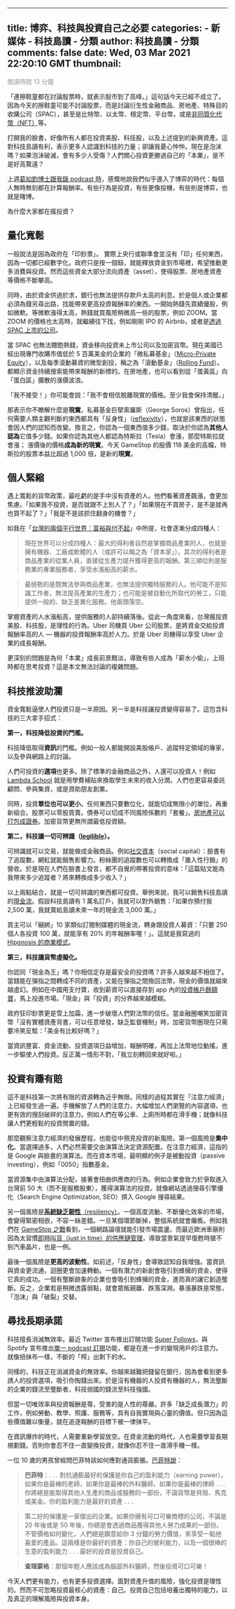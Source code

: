 
---
title: 博弈、科技與投資自己之必要
categories: 
    - 新媒体
    - 科技島讀 - 分類
author: 科技島讀 - 分類
comments: false
date: Wed, 03 Mar 2021 22:20:10 GMT
thumbnail: 
---

<div>   
<p style="text-align: left;"><span style="color: #999999;">閱讀時間 13 分鐘</span></p>
<p>「連擦鞋童都在討論股票時，就表示股市到了高峰。」這句話今天已經不成立了。因為今天的擦鞋童可能不討論股票，而是討論衍生性金融商品、房地產、特殊目的收購公司（SPAC），甚至是比特幣、以太幣、穩定幣、平台幣，或是<a href="https://daodu.tech/02-25-2021-nft-fever-raise-again-the-preciousness-of-exclusivity" data-wpel-link="internal">非同質化代幣（NFT）</a>等。</p>
<p>打開我的臉書，好像所有人都在投資美股、科技股，以及上述提到的新興資產。這對科技島讀有利，表示更多人認識到科技的力量；卻讓我憂心忡忡。現在是泡沫嗎？如果泡沫破滅，會有多少人受傷？人們關心投資更勝過自己的「本業」，是不是好高騖遠？</p>
<p>上週<a href="https://daodu.tech/03-01-2021-podcast-how-to-become-digital-arts-picasso-guest-daab-jo-chun-ko" data-wpel-link="internal">葛如鈞博士跟我錄 podcast 時</a>，感慨地說我們似乎進入了博弈的時代：每個人無時無刻都在計算報酬率。有些行為是投資，有些更像投機，有些則是博弈，也就是賭博。</p>
<p>為什麼大家都在瘋投資？</p>
<h2>量化寬鬆</h2>
<p>一般說法是因為政府在「印鈔票」。 實際上央行或聯準會並沒有「印」任何東西，因為一切都已經數字化。政府只是按一個鈕，就能釋放資金到市場裡，希望推動更多消費與投資。然而這些資金大部分流向資產（asset），使得股票、房地產資產等價格不斷攀高。</p>
<p>同時，由於資金供過於求，銀行也無法提供存款戶太高的利息。於是個人或企業都必須為錢另尋出路，找能帶來更高投資報酬率的東西。一開始熱錢先買績優股，例如微軟。等微軟漲得太高，熱錢就買風險稍微高一些的股票，例如 ZOOM。當 ZOOM 的價格也太高時，就繼續往下找，例如剛剛 IPO 的 Airbnb，或者是<a href="https://daodu.tech/09-23-2020-opendoor-go-public-through-spac-what-is-spac-opendoor-real-estate-end-to-end-platform" data-wpel-link="internal">透過 SPAC 上市的公司</a>。</p>
<p>當 SPAC 也無法餵飽熱錢，資金移向投資未上市公司以及加密貨幣。現在美國已經出現專門收購市值低於 5 百萬美金的企業的「微私募基金」（<a href="https://thegeneralist.substack.com/p/the-state-of-micro-private-equity" data-wpel-link="external" target="_blank" rel="external noopener noreferrer">Micro-Private Equity</a>），以及每季滾動募資的微型創投，稱之為「滾動基金」（<a href="https://medium.com/@rollingfund/rolling-fund-faq-what-is-a-rolling-fund-e7433263657" data-wpel-link="external" target="_blank" rel="external noopener noreferrer">Rolling Fund</a>）。都顯示資金持續搜索能帶來報酬的新標的。在房地產，也可以看到從「蛋黃區」向「蛋白區」擴散的漲價波浪。</p>
<p>「我不接受！」你可能會說：「我不會相信脫離現實的價格。至少我會保持清醒。」</p>
<p>那表示你不瞭解什麼是<b>現實</b>。私募基金巨擘索羅斯（George Soros）曾指出，任何需要人類主觀判斷的東西都具有「反身性」（<a href="https://daodu.tech/02-17-2021-tesla-buys-bitcoin-pump-and-dump-positive-feedback-loop-reflexivity" data-wpel-link="internal">reflexivity</a>），也就是該東西的狀態會因人們的認知而改變。換言之，你認為一個東西值多少錢，取決於你認為<b>其他人認為</b>它值多少錢。如果你認為其他人都認為特斯拉（Tesla）會漲，那麼特斯拉就會漲； 漲價後的價格<b>成為新的現實</b>。今天 GameStop 的股價 118 美金的高檔，特斯拉的股票本益比超過 1,000 倍，是新的<b>現實</b>。</p>
<h2>個人緊縮</h2>
<p>遇上寬鬆的貨幣政策，最吃虧的是手中沒有資產的人。他們看著資產飆漲，會更加焦慮。「如果我不投資，是否就跟不上別人了？」「如果現在不買房子，是不是就再也買不起了？」「我是不是該抓住翻身的機會？」</p>
<p>如我在「<a href="https://daodu.tech/01-09-2020-taiwan-two-parallel-world-too-prosperous-to-afford" data-wpel-link="internal">台灣的兩個平行世界：富裕與付不起</a>」中所提，社會逐漸分成四種人：</p>
<blockquote><p>現在世界可以分成四種人：最大的得利者自然是掌握商品產業的人，也就是擁有機器、工廠或軟體的人（或許可以稱之為「資本家」）。其次的得利者是商品產業的從業人員，直接從生產力提升獲得更高的報酬。第三順位則是服務業的專業服務者，享受水漲船高的薪水。</p></blockquote>
<blockquote><p>最弱勢的是既無法參與商品產業，也無法提供獨特服務的人。他可能不是知識工作者，無法提高產業的生產力；也可能是被自動化所取代的勞工，只能提供一般的、缺乏差異化服務。他兩頭落空。</p></blockquote>
<p>掌握資產的人水漲船高，提供服務的人卻持續落後。從此一角度來看，台灣瘋投資美股、科技股，是理性的行為。Uber 司機買 Uber 公司股票，是將資金交給投資報酬率高的人 — 機器的投資報酬率高於人力。於是 Uber 司機得以享受 Uber 企業的成長報酬。</p>
<p>更深刻的問題是為何「本業」成長前景黯淡，導致有些人成為「薪水小偷」，上班時都在思考投資？這是本文無法討論的複雜問題。</p>
<h2>科技推波助瀾</h2>
<p>資金寬鬆逼使人們投資只是一半原因。另一半是科技讓投資變得容易了。這包含科技的三大拿手招式：</p>
<p><b>第一，科技降低投資的門檻。</b></p>
<p>科技降低取得<b>資訊</b>的門檻。例如一般人都能開設美股帳戶、追蹤特定領域的專家，以及參與網路上的討論。</p>
<p>人們可投資的<b>選項</b>也更多。除了標準的金融商品之外，人還可以投資人！例如 <a href="https://daodu.tech/03-14-2019-kol-agent-file-for-ipo-lambda-school-stipend-pilot" data-wpel-link="internal">Lambda School</a> 就是用學費補貼來換取學生未來的收入分潤。人們也更容易委託顧問、參與集資，或是資助朋友創業。</p>
<p>同時，投資<b>單位也可以更小</b>。任何東西只要數位化，就能切成無限小的單位，再重新組合。股票可以零股買賣。債券可以切成不同風險係數的「套餐」。<a href="https://daodu.tech/06-30-2017-weworks-valuation-hits-17-billion-and-apple-daily-will-have-more-content-outsourced" data-wpel-link="internal">房地產可以打包成證券</a>。加密貨幣更無所謂最低投資額。</p>
<p><b>第二，科技讓一切可辨識（<a href="https://daodu.tech/12-24-2020-digital-id-perfection-is-divorced-from-reality" data-wpel-link="internal">legilible</a>）。</b></p>
<p>可辨識就可以交易，就能做成金融商品。例如<a href="https://daodu.tech/03-05-2019-social-capitalism" data-wpel-link="internal">社交資本</a>（social capital）：臉書有了追蹤數，網紅就能銷售影響力。粉絲團的追蹤數也可以轉換成「置入性行銷」的營收。於是現在人們在臉書上發言，都不自覺的帶著投資的意味：「這篇貼文能為我帶來多少追蹤者？將來轉換成多少收入？」</p>
<p>以上兩點結合，就是一切可辨識的東西都可投資。舉例來說，我可以銷售科技島讀的<a href="https://daodu.tech/12-19-2019-income-sharing-agreement-be-the-angel-that-invests-in-dream" data-wpel-link="internal">現金流</a>。假設科技島讀有 1 萬名訂戶，我就可以對外銷售：「如果你預付我 2,500 萬，我就賣給島讀未來一年的現金流 3,000 萬。」</p>
<p>買主可以「綑綁」10 家類似訂閱制媒體的現金流，轉身跟投資人募資：「只要 250 個人各投資 100 萬，就能享有 20% 的年報酬率喔！」。這就是我寫過的 <a href="https://daodu.tech/01-19-2021-music-rights-trading-hot-classic-hits-mining-composer-new-era" data-wpel-link="internal">Hipgnosis 的商業模式</a>。</p>
<p><b>第三，科技讓貨幣虛擬化。</b></p>
<p>你認同「現金為王」嗎？你相信定存是最安全的投資嗎？許多人越來越不相信了。當錢能在彈指之間轉成不同的資產，又能在彈指之間換回法幣，現金的價值就越來越虛幻。例如在中國用支付寶，收到薪資可以直接存到 app 內的<a href="https://liaoguy.com/11-12-2020-ant-group" data-wpel-link="external" target="_blank" rel="external noopener noreferrer">投資帳戶餘額寶</a>，馬上投進市場。「現金」與「投資」的分界越來越模糊。</p>
<p>政府狂印鈔票更是雪上加霜，進一步破壞人們對法幣的信任。當金融圈嘲笑加密貨幣「沒有實體資產背書，可以任意增發，缺乏監督機制」時，加密貨幣圈現在只需要冷笑反駁：「美金有比較好嗎？」</p>
<p>當資訊豐富、資金流動、投資選項日益增加，報酬明確，再加上法幣地位動搖，進一步驅使人們投資。反正萬一情形不對，「我立刻轉回來就好啦。」</p>
<h2>投資有賺有賠</h2>
<p>這不是科技第一次將有限的資源轉為近乎無限。同樣的過程其實在「注意力經濟」上已經發生過一遍。手機解放了人們的注意力，大幅增加人們瀏覽的內容選項，也更有效的搜刮破碎的注意力。例如人們在等公車、上廁所時都在滑手機；就像科技讓人們更輕鬆的投資閒置的錢。</p>
<p>那麼觀察注意力經濟的發展歷程，也能從中預見投資的新風險。第一個風險是<b>集中化</b>。當選擇過多，人們必然需要交由演算法決定資源配置。在注意力經濟，這指的是 Google 與臉書的演算法。而在資本市場，最明顯的例子是被動投資（passive investing），例如「0050」指數基金。</p>
<p>當資源集中由演算法分配，接著會扭曲供應商的行為。例如企業會致力於爭取進入台灣前 50 大（而不是服務股東），獲得演算法的投資。就像網站透過搜尋引擎優化（Search Engine Optimization, SEO）擠入 Google 搜尋結果。</p>
<p>另一個風險是<a href="https://daodu.tech/03-19-2020-necessities-during-pandemic-resource-dignity-antifragility" data-wpel-link="internal"><b>系統缺乏</b><b>韌性</b>（resiliency）</a>。一個高度流動、不斷優化效率的市場，會變得緊密相嵌，不容一絲差錯。一旦某個環節斷掉，整個系統就會癱瘓。例如我們在 <a href="https://daodu.tech/01-28-2021-chaos-wall-streets-trump-moment" data-wpel-link="internal">GameStop 之戰</a>看到，一個網路論壇就能引發市場震盪。而最近歐洲車廠則因為太習慣<a href="https://udn.com/news/story/6811/5234376" data-wpel-link="external" target="_blank" rel="external noopener noreferrer">即時叫貨（just in time）的供應鏈管理</a>，導致當景氣提早復甦時搶不到汽車晶片，也是一例。</p>
<p>最後一個風險是<b>更高的波動性</b>。如前述，「反身性」會導致認知自我增強。當資訊與資金更流通，迴圈更會加速轉動。一個有潛力的新創會吸引到蜂擁的資金，使得它真的成功。一個有壟斷跡象的企業也會吸引到蜂擁的資金，進而真的讓它創造壟斷。反之，企業若是稍微透露弱點，就會眾叛親離、跌落深淵。暴漲暴跌是常態，「泡沫」與「破裂」交替。</p>
<h2>尋找長期承諾</h2>
<p>科技擅長消滅無效率。最近 Twitter 宣布推出訂閱功能 <a href="https://www.inside.com.tw/article/22708-Twitter-test-super-follow" data-wpel-link="external" target="_blank" rel="external noopener noreferrer">Super Follows</a>，與 Spotify 宣布推出<a href="https://www.bnext.com.tw/article/61472/spotify-hifi-podcast-ad-paid-content" data-wpel-link="external" target="_blank" rel="external noopener noreferrer">單一 podcast 訂閱</a>功能，都是在進一步的變現用戶的注意力。就像扭抹布一樣，不斷的「榨」出剩下的水。</p>
<p>同樣的，科技正在消滅資金的無效率。你越來越難把錢留在銀行，因為會看到更多誘人的投資選項，吸引你掏錢出來。於是沒有機器的人投資有機器的人，無法壟斷的企業的錢流至壟斷者，科技弱國的錢流至科技強國。</p>
<p>但當一切唯效率與投資報酬是尊，受害的是人性的尊嚴。許多「缺乏成長潛力」的工作，例如勞動、教學、照護、服務等，具有自我實現與心靈的價值。但只因為這些價值難以衡量，就在追逐報酬的目標下被一律抹平。</p>
<p>在資訊爆炸的時代，人需要重新學習放空。在資金流動的時代，人也需要學習長期規劃錢。否則你會忍不住一直變換投資，就像你忍不住一直滑手機一樣。</p>
<p>一位 10 歲的男孩曾經問巴菲特該如何應對通貨膨脹。<a href="https://youtu.be/nHEgg-VGWhk" data-wpel-link="external" target="_blank" rel="external noopener noreferrer">巴菲特說</a>：</p>
<blockquote><p><b>巴菲特</b>：. . . 對抗通膨最好的保護是你自己的盈利能力（earning power）。如果你是最棒的老師，如果你是最棒的外科醫師，如果你是最棒的律師 . . . 你將總是能取得其他人生產的商品或服務的一部份，不論貨幣是貝殼、馬克或美金。你的盈利能力是最好的資產 . . .</p></blockquote>
<blockquote><p>第二好的保護是一家傑出的企業。如果你擁有可口可樂商標的公司，不論是 20 年後或是 50 年後，你總是會透過商品獲得其他人勞力成果的一部份。不管價格如何變化，人們總是願意給你 3 分鐘的勞力價值，來享受一點他喜愛的產品。這兩樣是你最好的資產：你自己的營利能力，以及一個很棒的生意的盈利能力 . . . 最好的投資是投資自己。</p></blockquote>
<blockquote><p><b>查理蒙格</b>：那個年輕人應該成為腦部外科醫師，然後投資可口可樂！</p></blockquote>
<p>今天人們更有能力，也有更多投資選擇。面對資產升值的風險，強化投資是理性的。然而不可忽略投資最核心的資產：自己。投資自己包括培養出獨特的能力，以及真正的理解風險與投資本身。</p>
                
                
  
</div>
            